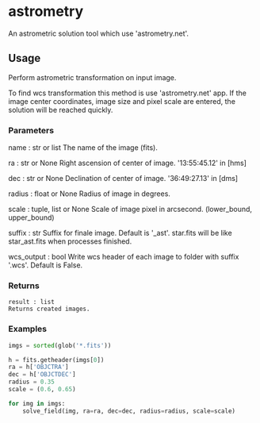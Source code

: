 # astrometry
An astrometric solution tool which use 'astrometry.net'.

## Usage

Perform astrometric transformation on input image.

To find wcs transformation this method is use 'astrometry.net' app.
If the image center coordinates, image size and pixel scale are
entered, the solution will be reached quickly.

### Parameters

name : str or list
    The name of the image (fits).

ra : str or None
    Right ascension of center of image.
    '13:55:45.12' in [hms]

dec : str or None
    Declination of center of image.
    '36:49:27.13' in [dms]

radius : float or None
    Radius of image in degrees.

scale : tuple, list or None
    Scale of image pixel in arcsecond. (lower_bound, upper_bound)

suffix : str
    Suffix for finale image. Default is '_ast'.
    star.fits will be like star_ast.fits when processes finished.

wcs_output : bool
    Write wcs header of each image to folder with suffix '.wcs'.
    Default is False.

### Returns
    result : list
    Returns created images.

### Examples

```python
imgs = sorted(glob('*.fits'))

h = fits.getheader(imgs[0])
ra = h['OBJCTRA']
dec = h['OBJCTDEC']
radius = 0.35
scale = (0.6, 0.65)

for img in imgs:
	solve_field(img, ra=ra, dec=dec, radius=radius, scale=scale)
```
